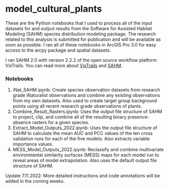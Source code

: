 # model_cultural_plants
These are the Python notebooks that I used to process all of the input datasets for and output results from the Software for Assisted Habitat Modeling (SAHM) species distribution modeling package. The research related to this analysis is submitted for publication and will be available as soon as possible. I ran all of these notebooks in ArcGIS Pro 3.0 for easy access to the arcpy package and spatial datasets.  

I ran SAHM 2.0 with version 2.2.2 of the open source workflow platform VisTrails. You can read more about [VisTrails](https://www.vistrails.org//index.php/Main_Page) and [SAHM](https://doi.org/10.1111/j.1600-0587.2012.07815.x). 

### Notebooks
1. iNat_SAHM.ipynb: Create species observation datasets from research grade iNaturalist observations and combine any existing observations from my own datasets. Also used to create target group background points using all recent research grade observations of plants. 
2. Combine_Result_Rasters.ipynb: Uses the output file structure of SAHM to project, clip, and combine all of the resulting binary presence-absence rasters for a given species. 
3. Extract_Model_Outputs_2022.ipynb: Uses the output file structure of SAHM to calculate the mean AUC and PCC values of the ten cross validation runs for each of the five models. Also extracts variable importance values. 
4. MESS_Model_Outputs_2022.ipynb: Reclassify and combine multivariate environmental similarity surfaces (MESS) maps for each model run to reveal areas of model extrapolation. Also uses the default output file structure of SAHM. 



Update 7.11.2022: More detailed instructions and code annotations will be added in the coming weeks. 
